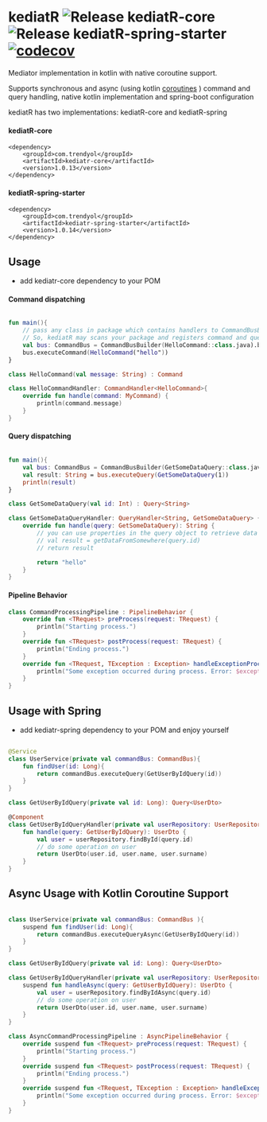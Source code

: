 # kediatR ![Release kediatR-core](https://github.com/Trendyol/kediatR/workflows/Release%20kediatR-core/badge.svg?branch=master) ![Release kediatR-spring-starter](https://github.com/Trendyol/kediatR/workflows/Release%20kediatR-spring-starter/badge.svg?branch=master) [![codecov](https://codecov.io/gh/trendyol/kediatr/branch/master/graph/badge.svg)](https://codecov.io/gh/trendyol/kediatr)

Mediator implementation in kotlin with native coroutine support.

Supports synchronous and async (using kotlin [coroutines](https://kotlinlang.org/docs/reference/coroutines-overview.html)
) command and query handling, native kotlin implementation and spring-boot configuration

kediatR has two implementations: kediatR-core and kediatR-spring 

#### kediatR-core
```
<dependency>
    <groupId>com.trendyol</groupId>
    <artifactId>kediatr-core</artifactId>
    <version>1.0.13</version>
</dependency>
```

#### kediatR-spring-starter 
```
<dependency>
    <groupId>com.trendyol</groupId>
    <artifactId>kediatr-spring-starter</artifactId>
    <version>1.0.14</version>
</dependency>
```

## Usage
* add kediatr-core dependency to your POM
#### Command dispatching
```kotlin

fun main(){
    // pass any class in package which contains handlers to CommandBusBuilder. 
    // So, kediatR may scans your package and registers command and query handlers 
    val bus: CommandBus = CommandBusBuilder(HelloCommand::class.java).build()
    bus.executeCommand(HelloCommand("hello"))
}

class HelloCommand(val message: String) : Command

class HelloCommandHandler: CommandHandler<HelloCommand>{
    override fun handle(command: MyCommand) {
        println(command.message)
    }
}

```
#### Query dispatching
```kotlin

fun main(){
    val bus: CommandBus = CommandBusBuilder(GetSomeDataQuery::class.java).build()
    val result: String = bus.executeQuery(GetSomeDataQuery(1))
    println(result)
}

class GetSomeDataQuery(val id: Int) : Query<String>

class GetSomeDataQueryHandler: QueryHandler<String, GetSomeDataQuery> {
    override fun handle(query: GetSomeDataQuery): String {
        // you can use properties in the query object to retrieve data from somewhere
        // val result = getDataFromSomewhere(query.id)
        // return result

        return "hello"
    }
}
```
#### Pipeline Behavior 

```kotlin
class CommandProcessingPipeline : PipelineBehavior {
    override fun <TRequest> preProcess(request: TRequest) {
        println("Starting process.")
    }
    override fun <TRequest> postProcess(request: TRequest) {
        println("Ending process.")
    }
    override fun <TRequest, TException : Exception> handleExceptionProcess(request: TRequest, exception: TException) {
        println("Some exception occurred during process. Error: $exception")
    }
}
```

## Usage with Spring
* add kediatr-spring dependency to your POM and enjoy yourself

```kotlin

@Service
class UserService(private val commandBus: CommandBus){
    fun findUser(id: Long){
        return commandBus.executeQuery(GetUserByIdQuery(id))
    }
}

class GetUserByIdQuery(private val id: Long): Query<UserDto>

@Component
class GetUserByIdQueryHandler(private val userRepository: UserRepository) : QueryHandler<UserDto, GetUserByIdQuery> {
    fun handle(query: GetUserByIdQuery): UserDto { 
        val user = userRepository.findById(query.id)
        // do some operation on user
        return UserDto(user.id, user.name, user.surname)
    }
}
```

## Async Usage with Kotlin Coroutine Support
```kotlin
 
class UserService(private val commandBus: CommandBus ){
    suspend fun findUser(id: Long){
        return commandBus.executeQueryAsync(GetUserByIdQuery(id))
    }
}

class GetUserByIdQuery(private val id: Long): Query<UserDto>

class GetUserByIdQueryHandler(private val userRepository: UserRepository) : AsyncQueryHandler<UserDto, GetUserByIdQuery> {
    suspend fun handleAsync(query: GetUserByIdQuery): UserDto { 
        val user = userRepository.findByIdAsync(query.id)
        // do some operation on user
        return UserDto(user.id, user.name, user.surname)
    }
}

class AsyncCommandProcessingPipeline : AsyncPipelineBehavior {
    override suspend fun <TRequest> preProcess(request: TRequest) {
        println("Starting process.")
    }
    override suspend fun <TRequest> postProcess(request: TRequest) {
        println("Ending process.")
    }
    override suspend fun <TRequest, TException : Exception> handleException(request: TRequest, exception: TException) {
        println("Some exception occurred during process. Error: $exception")
    }
}
```
